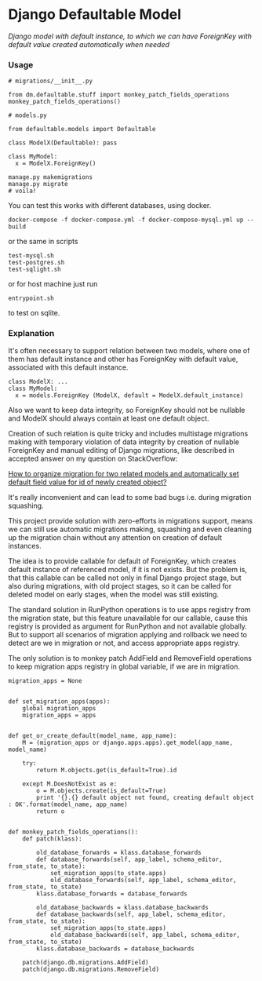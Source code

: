 # Django Defaultable Model 
*Django model with default instance, to which we can have ForeignKey with default value created automatically when needed*   

### Usage
```
# migrations/__init__.py

from dm.defaultable.stuff import monkey_patch_fields_operations
monkey_patch_fields_operations()
```
```
# models.py

from defaultable.models import Defaultable 

class ModelX(Defaultable): pass

class MyModel:
  x = ModelX.ForeignKey()
```
```
manage.py makemigrations
manage.py migrate
# voila!
```

You can test this works with different databases, using docker.

```
docker-compose -f docker-compose.yml -f docker-compose-mysql.yml up --build
```

or the same in scripts

```
test-mysql.sh
test-postgres.sh
test-sqlight.sh
```

or for host machine just run

```
entrypoint.sh
```

to test on sqlite.

### Explanation

It's often necessary to support relation between two models, where one of them has default
instance and other has ForeignKey with default value, associated with this default instance.

```
class ModelX: ...
class MyModel:
  x = models.ForeignKey (ModelX, default = ModelX.default_instance)
```

Also we want to keep data integrity, so ForeignKey should not be nullable and ModelX should always contain
at least one default object. 
 
Creation of such relation is quite tricky and includes multistage migrations making
with temporary violation of data integrity by creation of nullable ForeignKey and 
manual editing of Django migrations, like described in accepted answer on my question on StackOverflow:


[How to organize migration for two related models and automatically set default field value for id of newly created object?](https://stackoverflow.com/questions/56397090/how-to-organize-migration-for-two-related-models-and-automatically-set-default-f)


It's really inconvenient and can lead to some bad bugs i.e. during migration squashing.

This project provide solution with zero-efforts in migrations support, means we can still use automatic 
migrations making, squashing and even cleaning up the migration chain without any attention on creation 
of default instances. 

The idea is to provide callable for default of ForeignKey, which creates default instance of
referenced model, if it is not exists. But the problem is, that this callable can be called not 
only in final Django project stage, but also during migrations, with old project stages, so
it can be called for deleted model on early stages, when the model was still existing. 

The standard solution in RunPython operations is to use apps registry from the migration state,
but this feature unavailable for our callable, cause this registry is provided as
argument for RunPython and not available globally. But to support all scenarios of migration 
applying and rollback we need to detect are we in migration or not, and access appropriate apps registry.

The only solution is to monkey patch AddField and RemoveField operations to keep migration apps 
registry in global variable, if we are in migration.

```
migration_apps = None


def set_migration_apps(apps):
    global migration_apps
    migration_apps = apps


def get_or_create_default(model_name, app_name):
    M = (migration_apps or django.apps.apps).get_model(app_name, model_name)

    try:
        return M.objects.get(is_default=True).id

    except M.DoesNotExist as e:
        o = M.objects.create(is_default=True)
        print '{}.{} default object not found, creating default object : OK'.format(model_name, app_name)
        return o


def monkey_patch_fields_operations():
    def patch(klass):

        old_database_forwards = klass.database_forwards
        def database_forwards(self, app_label, schema_editor, from_state, to_state):
            set_migration_apps(to_state.apps)
            old_database_forwards(self, app_label, schema_editor, from_state, to_state)
        klass.database_forwards = database_forwards

        old_database_backwards = klass.database_backwards
        def database_backwards(self, app_label, schema_editor, from_state, to_state):
            set_migration_apps(to_state.apps)
            old_database_backwards(self, app_label, schema_editor, from_state, to_state)
        klass.database_backwards = database_backwards

    patch(django.db.migrations.AddField)
    patch(django.db.migrations.RemoveField)

```
